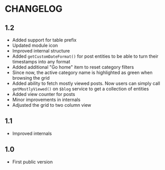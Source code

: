 CHANGELOG
=========

1.2
---

 * Added support for table prefix
 * Updated module icon
 * Improved internal structure
 * Added `getCustomDateFormat()` for post entities to be able to turn their timestamps into any format
 * Added additional "Go home" item to reset category filters
 * Since now, the active category name is highlighted as green when browsing the grid
 * Added ability to fetch mostly viewed posts. Now users can simply call `getMostlyViewed()` on `$blog` service to get a collection of entities
 * Added view counter for posts
 * Minor improvements in internals
 * Adjusted the grid to two column view

1.1
---

 * Improved internals

1.0
---

 * First public version